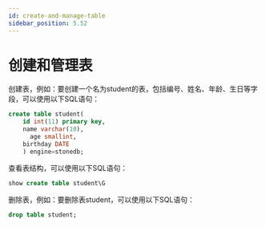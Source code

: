 ```yaml
---
id: create-and-manage-table
sidebar_position: 5.52
---
```


# 创建和管理表

创建表，例如：要创建一个名为student的表，包括编号、姓名、年龄、生日等字段，可以使用以下SQL语句：
```sql
create table student(
    id int(11) primary key,
    name varchar(10),
	  age smallint,
    birthday DATE
    ) engine=stonedb;
```
查看表结构，可以使用以下SQL语句：
```sql
show create table student\G
```
删除表，例如：要删除表student，可以使用以下SQL语句：
```sql
drop table student;
```
